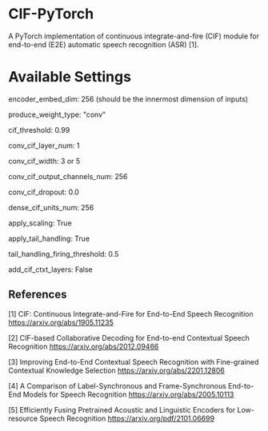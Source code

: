 # CIF-PyTorch
A PyTorch implementation of continuous integrate-and-fire (CIF) module for end-to-end (E2E) automatic speech recognition (ASR) [1].

# Available Settings

encoder_embed_dim: 256 (should be the innermost dimension of inputs)

produce_weight_type: "conv"

cif_threshold: 0.99

conv_cif_layer_num: 1

conv_cif_width: 3 or 5

conv_cif_output_channels_num: 256

conv_cif_dropout: 0.0

dense_cif_units_num: 256

apply_scaling: True

apply_tail_handling: True

tail_handling_firing_threshold: 0.5

add_cif_ctxt_layers: False


## References
[1] CIF: Continuous Integrate-and-Fire for End-to-End Speech Recognition https://arxiv.org/abs/1905.11235

[2] CIF-based Collaborative Decoding for End-to-end Contextual Speech Recognition https://arxiv.org/abs/2012.09466

[3] Improving End-to-End Contextual Speech Recognition with Fine-grained Contextual Knowledge Selection https://arxiv.org/abs/2201.12806

[4] A Comparison of Label-Synchronous and Frame-Synchronous End-to-End Models for Speech Recognition https://arxiv.org/abs/2005.10113

[5] Efficiently Fusing Pretrained Acoustic and Linguistic Encoders for Low-resource Speech Recognition https://arxiv.org/pdf/2101.06699
